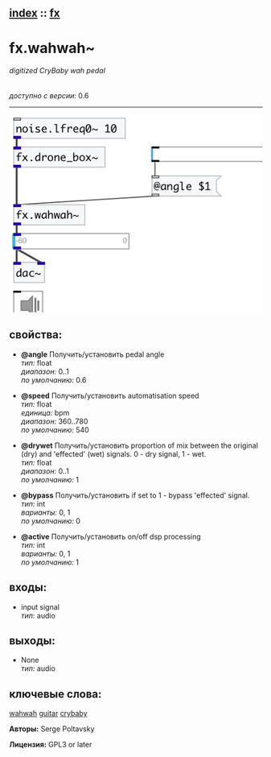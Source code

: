 [index](index.html) :: [fx](category_fx.html)
---

# fx.wahwah~

###### digitized CryBaby wah pedal

*доступно с версии:* 0.6

---




[![example](../examples/img/fx.wahwah~.jpg)](../examples/pd/fx.wahwah~.pd)







## свойства:

* **@angle** 
Получить/установить pedal angle<br>
_тип:_ float<br>
_диапазон:_ 0..1<br>
_по умолчанию:_ 0.6<br>

* **@speed** 
Получить/установить automatisation speed<br>
_тип:_ float<br>
_единица:_ bpm<br>
_диапазон:_ 360..780<br>
_по умолчанию:_ 540<br>

* **@drywet** 
Получить/установить proportion of mix between the original (dry) and &#39;effected&#39; (wet) signals. 0 -
dry signal, 1 - wet.<br>
_тип:_ float<br>
_диапазон:_ 0..1<br>
_по умолчанию:_ 1<br>

* **@bypass** 
Получить/установить if set to 1 - bypass &#39;effected&#39; signal.<br>
_тип:_ int<br>
_варианты:_ 0, 1<br>
_по умолчанию:_ 0<br>

* **@active** 
Получить/установить on/off dsp processing<br>
_тип:_ int<br>
_варианты:_ 0, 1<br>
_по умолчанию:_ 1<br>



## входы:

* input signal<br>
_тип:_ audio



## выходы:

* None<br>
_тип:_ audio



## ключевые слова:

[wahwah](keywords/wahwah.html)
[guitar](keywords/guitar.html)
[crybaby](keywords/crybaby.html)






**Авторы:** Serge Poltavsky




**Лицензия:** GPL3 or later





